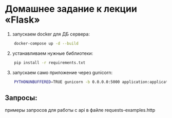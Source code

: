# Домашнее задание к лекции «Flask»

1) запускаем docker для ДБ сервера:
```bash
    docker-compose up -d --build
```
2) устанавливаем нужные библиотеки:
```bash
    pip install -r requirements.txt
``` 
3) запускаем само приложение через gunicorn:
```bash
    PYTHONUNBUFFERED=TRUE gunicorn -b 0.0.0.0:5000 application:application --capture-output
``` 

## Запросы:
 примеры запросов для работы с api в файле requests-examples.http